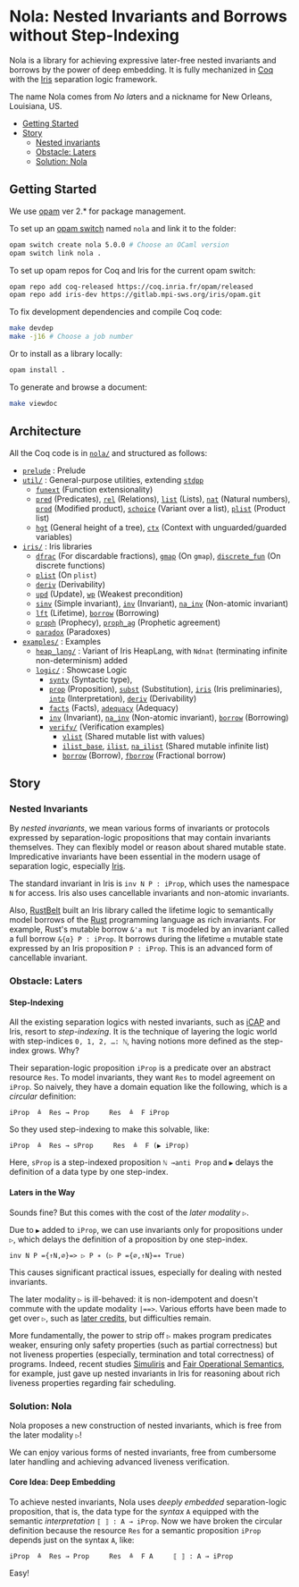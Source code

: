 # Nola: Nested Invariants and Borrows without Step-Indexing

Nola is a library for achieving expressive later-free nested invariants 
and borrows by the power of deep embedding.
It is fully mechanized in [Coq](https://coq.inria.fr/) with the
[Iris](https://iris-project.org/) separation logic framework.

The name Nola comes from *No* *la*ters and a nickname for New Orleans,
Louisiana, US.

- [Getting Started](#getting-started)
- [Story](#story)
  + [Nested invariants](#nested-invariants)
  + [Obstacle: Laters](#obstacle-laters)
  + [Solution: Nola](#solution-nola)

## Getting Started

We use [opam](https://opam.ocaml.org/) ver 2.* for package management.

To set up an [opam switch](https://opam.ocaml.org/doc/man/opam-switch.html)
named `nola` and link it to the folder:
```bash
opam switch create nola 5.0.0 # Choose an OCaml version
opam switch link nola .
```

To set up opam repos for Coq and Iris for the current opam switch:
```bash
opam repo add coq-released https://coq.inria.fr/opam/released
opam repo add iris-dev https://gitlab.mpi-sws.org/iris/opam.git
```

To fix development dependencies and compile Coq code:
```bash
make devdep
make -j16 # Choose a job number
```

Or to install as a library locally:
```bash
opam install .
```

To generate and browse a document:
```bash
make viewdoc
```

## Architecture

All the Coq code is in [`nola/`](nola/) and structured as follows:
- [`prelude`](nola/prelude.v) : Prelude
- [`util/`](nola/util/) : General-purpose utilities,
  extending [`stdpp`](https://gitlab.mpi-sws.org/iris/stdpp)
  + [`funext`](nola/util/funext.v) (Function extensionality)
  + [`pred`](nola/util/pred.v) (Predicates),
    [`rel`](nola/util/rel.v) (Relations),
    [`list`](nola/util/list.v) (Lists),
    [`nat`](nola/util/nat.v) (Natural numbers),
    [`prod`](nola/util/prod.v) (Modified product),
    [`schoice`](nola/util/schoice.v) (Variant over a list),
    [`plist`](nola/util/plist.v) (Product list)
  + [`hgt`](nola/util/hgt.v) (General height of a tree),
    [`ctx`](nola/util/ctx.v) (Context with unguarded/guarded variables)
- [`iris/`](nola/iris) : Iris libraries
  + [`dfrac`](nola/iris/dfrac.v) (For discardable fractions),
    [`gmap`](nola/iris/gmap.v) (On `gmap`),
    [`discrete_fun`](nola/iris/discrete_fun.v) (On discrete functions)
  + [`plist`](nola/iris/plist.v) (On `plist`)
  + [`deriv`](nola/iris/deriv.v) (Derivability)
  + [`upd`](nola/iris/upd.v) (Update),
    [`wp`](nola/iris/wp.v) (Weakest precondition)
  + [`sinv`](nola/iris/sinv.v) (Simple invariant),
    [`inv`](nola/iris/inv.v) (Invariant),
    [`na_inv`](nola/iris/na_inv.v) (Non-atomic invariant)
  + [`lft`](nola/iris/lft.v) (Lifetime),
    [`borrow`](nola/iris/borrow.v) (Borrowing)
  + [`proph`](nola/iris/proph.v) (Prophecy),
    [`proph_ag`](nola/iris/proph_ag.v) (Prophetic agreement)
  + [`paradox`](nola/iris/paradox.v) (Paradoxes)
- [`examples/`](nola/examples/) : Examples
  + [`heap_lang/`](nola/examples/heap_lang/) : Variant of Iris HeapLang,
    with `Ndnat` (terminating infinite non-determinism) added
  + [`logic/`](nola/examples/logic/) : Showcase Logic
    * [`synty`](nola/examples/logic/synty.v) (Syntactic type),
    * [`prop`](nola/examples/logic/prop.v) (Proposition),
      [`subst`](nola/examples/logic/subst.v) (Substitution),
      [`iris`](nola/examples/logic/iris.v) (Iris preliminaries),
      [`intp`](nola/examples/logic/intp.v) (Interpretation),
      [`deriv`](nola/examples/logic/deriv.v) (Derivability)
    * [`facts`](nola/examples/logic/facts.v) (Facts),
      [`adequacy`](nola/examples/logic/adequacy.v) (Adequacy)
    * [`inv`](nola/examples/logic/inv.v) (Invariant),
      [`na_inv`](nola/examples/logic/na_inv.v) (Non-atomic invariant),
      [`borrow`](nola/examples/logic/borrow.v) (Borrowing)
    * [`verify/`](nola/examples/logic/verify/) (Verification examples)
      - [`vlist`](nola/examples/logic/verify/vlist.v) 
          (Shared mutable list with values)
      - [`ilist_base`](nola/examples/logic/verify/ilist_base.v),
        [`ilist`](nola/examples/logic/verify/ilist.v),
        [`na_ilist`](nola/examples/logic/verify/ilist.v)
        (Shared mutable infinite list)
      - [`borrow`](nola/examples/logic/verify/borrow.v) (Borrow),
        [`fborrow`](nola/examples/logic/verify/fborrow.v) (Fractional borrow)

## Story

### Nested Invariants

By *nested invariants*, we mean various forms of invariants or
protocols expressed by separation-logic propositions that may contain invariants
themselves.
They can flexibly model or reason about shared mutable state.
Impredicative invariants have been essential in the modern usage of separation
logic, especially [Iris](https://iris-project.org/).

The standard invariant in Iris is `inv N P : iProp`,
which uses the namespace `N` for access.
Iris also uses cancellable invariants and non-atomic invariants.

Also, [RustBelt](https://plv.mpi-sws.org/rustbelt/popl18/) built an Iris library
called the lifetime logic to semantically model borrows of the
[Rust](https://www.rust-lang.org/) programming language as rich invariants.
For example, Rust's mutable borrow `&'a mut T` is modeled by an invariant called
a full borrow `&{α} P : iProp`.
It borrows during the lifetime `α` mutable state expressed by an Iris
proposition `P : iProp`.
This is an advanced form of cancellable invariant.

### Obstacle: Laters

#### Step-Indexing

All the existing separation logics with nested invariants,
such as [iCAP](https://www.cs.au.dk/~birke/papers/icap-conf.pdf) and Iris,
resort to *step-indexing*.
It is the technique of layering the logic world with step-indices
`0, 1, 2, …: ℕ`, having notions more defined as the step-index grows.
Why?

Their separation-logic proposition `iProp` is a predicate over an abstract
resource `Res`.
To model invariants, they want `Res` to model agreement on `iProp`.
So naively, they have a domain equation like the following,
which is a *circular* definition:
```
iProp  ≜  Res → Prop     Res  ≜  F iProp
```
So they used step-indexing to make this solvable, like:
```
iProp  ≜  Res → sProp     Res  ≜  F (▶ iProp)
```
Here, `sProp` is a step-indexed proposition `ℕ →anti Prop`
and `▶` delays the definition of a data type by one step-index.

#### Laters in the Way

Sounds fine? But this comes with the cost of the *later modality* `▷`.

Due to `▶` added to `iProp`, we can use invariants only for propositions under
`▷`, which delays the definition of a proposition by one step-index.
```
inv N P ={↑N,∅}=> ▷ P ∗ (▷ P ={∅,↑N}=∗ True)
```
This causes significant practical issues, especially for dealing with nested
invariants.

The later modality `▷` is ill-behaved: it is non-idempotent and doesn't commute
with the update modality `|==>`.
Various efforts have been made to get over `▷`, such as
[later credits](https://plv.mpi-sws.org/later-credits/), but difficulties
remain.

More fundamentally, the power to strip off `▷` makes program predicates weaker,
ensuring only safety properties (such as partial correctness) but not liveness
properties (especially, termination and total correctness) of programs.
Indeed, recent studies
[Simuliris](https://dl.acm.org/doi/pdf/10.1145/3498689) and
[Fair Operational Semantics](https://dl.acm.org/doi/pdf/10.1145/3591253),
for example, just gave up nested invariants in Iris for reasoning about
rich liveness properties regarding fair scheduling.

### Solution: Nola

Nola proposes a new construction of nested invariants,
which is free from the later modality `▷`!

We can enjoy various forms of nested invariants, free from cumbersome
later handling and achieving advanced liveness verification.

#### Core Idea: Deep Embedding

To achieve nested invariants, Nola uses *deeply embedded*
separation-logic proposition, that is, the data type for the *syntax* `A`
equipped with the semantic *interpretation* `⟦ ⟧ : A → iProp`.
Now we have broken the circular definition because the resource `Res` for a
semantic proposition `iProp` depends just on the syntax `A`, like:
```
iProp  ≜  Res → Prop     Res  ≜  F A     ⟦ ⟧ : A → iProp
```
Easy!
